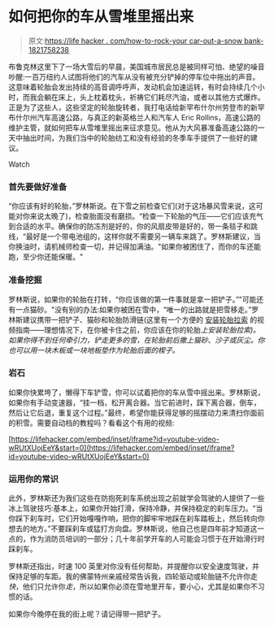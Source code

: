 # 如何把你的车从雪堆里摇出来

> 原文:[https://life hacker . com/how-to-rock-your car-out-a-snow bank-1821758238](https://lifehacker.com/how-to-rock-your-car-out-of-a-snowbank-1821758238)

布鲁克林这里下了一场大雪后的早晨，美国城市居民总是被同样可怕、绝望的噪音吵醒:一百万纽约人试图将他们的汽车从没有被充分铲掉的停车位中拖出的声音。这意味着轮胎会发出持续的高音调呼呼声，发动机会加速运转，有时会持续几个小时，而我会躺在床上，头上枕着枕头，祈祷它们耗尽汽油，或者以其他方式爆炸。正是为了这些人，这些坚定的轮胎旋转者，我打电话给新罕布什尔州劳登市的新罕布什尔州汽车高速公路，与真正的新英格兰人和汽车人 Eric Rollins，高速公路的维护主管，就如何把车从雪堆里摇出来征求意见。他从为大风暴准备高速公路的一天中抽出时间，为我们当中的轮胎纺工和没有经验的冬季车手提供了一些好的建议。

Watch

### 首先要做好准备

“你应该有好的轮胎，”罗林斯说。在下雪之前检查它们(对于这场暴风雪来说，这可能对你来说太晚了)，检查胎面没有磨损。“检查一下轮胎的气压——它们应该充气到合适的水平。确保你的防冻剂是好的，你的风扇皮带是好的，带一条毯子和跳线，“最好是一个带电池组的，这样你就不需要另一辆车来跳了。罗林斯建议，当你换油时，请机械师检查一切，并记得加满油。"如果你被困住了，而你的车还能跑，至少你还能保暖。"

### 准备挖掘

罗林斯说，如果你的轮胎在打转，“你应该做的第一件事就是拿一把铲子。”"可能还有一点猫砂。"没有别的办法:如果你被困在雪中，“唯一的出路就是把雪移走。”罗林斯建议携带一把铲子、猫砂和轮胎防滑链(这里有一个方便的 [安装轮胎拉索](https://www.walmart.com/ideas/auto-maintenance/easy-guide-to-installing-tire-chains-cables/43199?povid=6563853+%7C+contentZone1+%7C+2017-01-25+%7C+1+%7C+Search-Feat-tire-chains) 的视频指南——理想情况下，在你被卡住之前，你应该在你的轮胎*上安装轮胎拉索)。如果你得不到任何牵引力，铲走更多的雪，在轮胎前后撒上猫砂、沙子或灰尘。你也可以用一块木板或一块地板垫作为轮胎后面的楔子。*

### 岩石

如果你快累垮了，懒得下车铲雪，你可以试着把你的车从雪中摇出来。罗林斯说，如果你有手动变速器，“挂一档，松开离合器。当它前进时，踩下离合器，倒车，然后让它后退，重复这个过程。”最终，希望你能获得足够的摇摆动力来清扫你面前的积雪。需要自动档的教程吗？看看这个有用的视频:

 [https://lifehacker.com/embed/inset/iframe?id=youtube-video-wRUtXUojEeY&start=0](https://lifehacker.com/embed/inset/iframe?id=youtube-video-wRUtXUojEeY&start=0) 

### 运用你的常识

此外，罗林斯还为我们这些在防抱死刹车系统出现之前就学会驾驶的人提供了一些冰上驾驶技巧:基本上，如果你开始打滑，保持冷静，并保持稳定的刹车压力。“当你踩下刹车时，它们开始嘎嘎作响，把你的脚牢牢地踩在刹车踏板上，然后转向你想去的地方。”不要踩刹车或猛打方向盘。罗林斯说，他自己也是四年前才知道这一点的，作为消防员培训的一部分；几十年前学开车的人可能会习惯于在开始滑行时踩刹车。

罗林斯还指出，时速 100 英里对你没有任何帮助，并提醒你以安全速度驾驶，并保持足够的车距。我的佛蒙特州亲戚经常告诉我，四轮驱动或轮胎链不允许你走*快*，他们只允许你*走*，所以如果你必须在雪地里开车，要小心，尤其是如果你不习惯的话。

如果你今晚停在我的街上呢？请记得带一把铲子。